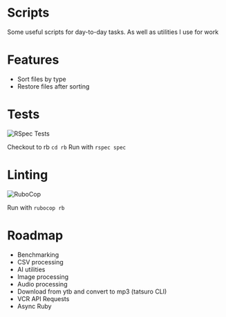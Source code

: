 # Scripts

Some useful scripts for day-to-day tasks. As well as utilities I use for work

# Features
- Sort files by type
- Restore files after sorting

# Tests
![RSpec Tests](https://github.com/nazoadiego/scripts/workflows/RSpec%20Tests/badge.svg)

Checkout to rb `cd rb`
Run with `rspec spec`

# Linting
![RuboCop](https://github.com/nazoadiego/scripts/workflows/RuboCop/badge.svg)

Run with `rubocop rb`

# Roadmap
- Benchmarking
- CSV processing
- AI utilities
- Image processing
- Audio processing
- Download from ytb and convert to mp3 (tatsuro CLI)
- VCR API Requests
- Async Ruby
